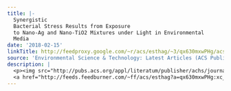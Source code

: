 ```yaml
---
title: |-
  Synergistic
  Bacterial Stress Results from Exposure
  to Nano-Ag and Nano-TiO2 Mixtures under Light in Environmental
  Media
date: '2018-02-15'
linkTitle: http://feedproxy.google.com/~r/acs/esthag/~3/qx630mxwPHg/acs.est.7b05629
source: 'Environmental Science & Technology: Latest Articles (ACS Publications)'
description: |
  <p><img src="http://pubs.acs.org/appl/literatum/publisher/achs/journals/content/esthag/0/esthag.ahead-of-print/acs.est.7b05629/20180215/images/medium/es-2017-05629n_0008.gif" alt="TOC Graphic"/></p><div><cite>Environmental Science & Technology</cite></div><div>DOI: 10.1021/acs.est.7b05629</div><div class="feedflare">
  <a href="http://feeds.feedburner.com/~ff/acs/esthag?a=qx630mxwPHg:xc_Rw_5WnVU:yIl2AUoC8zA"><img src="http://feeds.feedburner.com/~ff/acs/esthag?d=yIl2AUoC8zA" border="0"></img></a>
---
```

